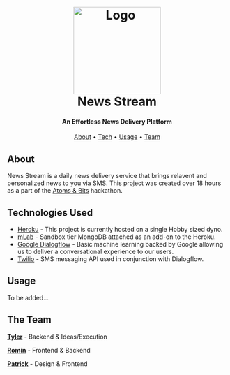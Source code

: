 <h1 align="center">
  <br>
  <a href="https://newsstream.us/"><img src="https://middle.pngfans.com/20190620/cg/mobile-message-icon-png-sms-text-messaging-clipart-067faff5a52bc4a0.jpg" alt="Logo" width="200"></a>
  <br>News Stream<br>
</h1>

<h4 align="center">An Effortless News Delivery Platform</h4>

<p align="center">
  <a href="#about">About</a> •
  <a href="#technologies-used">Tech</a> •
  <a href="#usage">Usage</a> •
  <a href="#the-team">Team</a>
</p>

## About
News Stream is a daily news delivery service that brings relavent and personalized news to you via SMS. This project was created over 18 hours as a part of the [Atoms & Bits](http://www.atomsbits.org/) hackathon.

## Technologies Used
- [Heroku](https://heroku.com) - This project is currently hosted on a single Hobby sized dyno.
- [mLab](https://mlab.com/) - Sandbox tier MongoDB attached as an add-on to the Heroku.
- [Google Dialogflow](https://dialogflow.com/) - Basic machine learning backed by Google allowing us to deliver a conversational experience to our users.
- [Twilio](https://twilio.com) - SMS messaging API used in conjunction with Dialogflow.

## Usage
To be added... 

## The Team
**[Tyler](https://github.com/tfich)** - Backend & Ideas/Execution

**[Romin](https://github.com/Romin15)** - Frontend & Backend

**[Patrick](https://github.com/kitchensink567)** - Design & Frontend